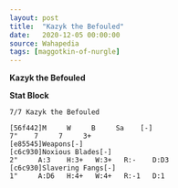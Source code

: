 ```yaml
---
layout: post
title:  "Kazyk the Befouled"
date:   2020-12-05 00:00:00
source: Wahapedia
tags: [maggotkin-of-nurgle]
---
```


**Kazyk the Befouled**

**Stat Block**
```
7/7 Kazyk the Befouled
```

```
[56f442]M     W     B     Sa    [-]
7"    7     7     3+    
[e85545]Weapons[-]
[c6c930]Noxious Blades[-]
2"     A:3    H:3+   W:3+   R:-    D:D3  
[c6c930]Slavering Fangs[-]
1"     A:D6   H:4+   W:4+   R:-1   D:1   
```
    